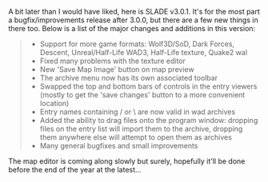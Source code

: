 A bit later than I would have liked, here is SLADE v3.0.1. It's for the most part a bugfix/improvements release after 3.0.0, but there are a few new things in there too. Below is a list of the major changes and additions in this version:

> - Support for more game formats: Wolf3D/SoD, Dark Forces, Descent, Unreal/Half-Life WAD3, Half-Life texture, Quake2 wal
> - Fixed many problems with the texture editor
> - New 'Save Map Image' button on map preview
> - The archive menu now has its own associated toolbar
> - Swapped the top and bottom bars of controls in the entry viewers (mostly to get the 'save changes' button to a more convenient location)
> - Entry names containing / or \ are now valid in wad archives
> - Added the ability to drag files onto the program window: dropping files on the entry list will import them to the archive, dropping them anywhere else will attempt to open them as archives
> - Many general bugfixes and small improvements

The map editor is coming along slowly but surely, hopefully it'll be done before the end of the year at the latest...